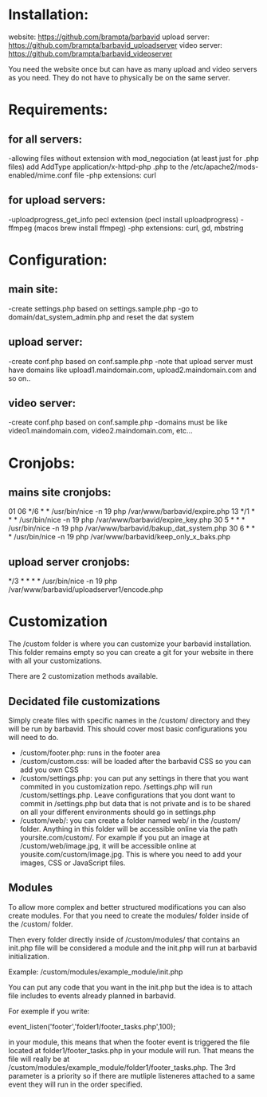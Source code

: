# Installation:

website: https://github.com/brampta/barbavid
upload server: https://github.com/brampta/barbavid_uploadserver
video server: https://github.com/brampta/barbavid_videoserver

You need the website once but can have as many upload and video servers as you need.
They do not have to physically be on the same server.

# Requirements:

## for all servers:
-allowing files without extension with mod_negociation (at least just for .php files)
add AddType application/x-httpd-php .php to the /etc/apache2/mods-enabled/mime.conf file
-php extensions: curl

## for upload servers:
-uploadprogress_get_info pecl extension (pecl install uploadprogress)
-ffmpeg (macos brew install ffmpeg)
-php extensions: curl, gd, mbstring

# Configuration:

## main site:
-create settings.php based on settings.sample.php
-go to domain/dat_system_admin.php and reset the dat system

## upload server: 
-create conf.php based on conf.sample.php
-note that upload server must have domains like upload1.maindomain.com, upload2.maindomain.com and so on..

## video server:
-create conf.php based on conf.sample.php
-domains must be like video1.maindomain.com, video2.maindomain.com, etc...

# Cronjobs:

## mains site cronjobs:
01 06 */6 * * /usr/bin/nice -n 19 php /var/www/barbavid/expire.php
13 */1 * * * /usr/bin/nice -n 19 php /var/www/barbavid/expire_key.php
30 5 * * * /usr/bin/nice -n 19 php /var/www/barbavid/bakup_dat_system.php
30 6 * * * /usr/bin/nice -n 19 php /var/www/barbavid/keep_only_x_baks.php

## upload server cronjobs:
*/3 * * * * /usr/bin/nice -n 19 php /var/www/barbavid/uploadserver1/encode.php

# Customization

The /custom folder is where you can customize your barbavid installation. This folder remains empty so you can create a git for your website in there with all your customizations.

There are 2 customization methods available.

## Decidated file customizations

Simply create files with specific names in the /custom/ directory and they will be run by barbavid. This should cover most basic configurations you will need to do.

* /custom/footer.php: runs in the footer area
* /custom/custom.css: will be loaded after the barbavid CSS so you can add you own CSS
* /custom/settings.php: you can put any settings in there that you want commited in you customization repo. /settings.php will run /custom/settings.php. Leave configurations that you dont want to commit in /settings.php but data that is not private and is to be shared on all your different environments should go in settings.php
* /custom/web/: you can create a folder named web/ in the /custom/ folder. Anything in this folder will be accessible online via the path yoursite.com/custom/. For example if you put an image at /custom/web/image.jpg, it will be accessible online at yousite.com/custom/image.jpg. This is where you need to add your images, CSS or JavaScript files.

## Modules

To allow more complex and better structured modifications you can also create modules. For that you need to create the modules/ folder inside of the /custom/ folder.

Then every folder directly inside of /custom/modules/ that contains an init.php file will be considered a module and the init.php will run at barbavid initialization.

Example: /custom/modules/example_module/init.php

You can put any code that you want in the init.php but the idea is to attach file includes to events already planned in barbavid.

For exemple if you write:

event_listen('footer','folder1/footer_tasks.php',100);

in your module, this means that when the footer event is triggered the file located at folder1/footer_tasks.php in your module will run. That means the file will really be at /custom/modules/example_module/folder1/footer_tasks.php. The 3rd parameter is a priority so if there are mutliple listeneres attached to a same event they will run in the order specified.
